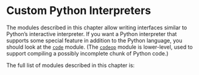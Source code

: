 Custom Python Interpreters
==========================

The modules described in this chapter allow writing interfaces similar to
Python’s interactive interpreter. If you want a Python interpreter that
supports some special feature in addition to the Python language, you should
look at the [`code`](code.html#module-code "code: Facilities to implement read-eval-print loops.") module. (The [`codeop`](codeop.html#module-codeop "codeop: Compile (possibly incomplete) Python code.") module is lower-level, used
to support compiling a possibly incomplete chunk of Python code.)

The full list of modules described in this chapter is: